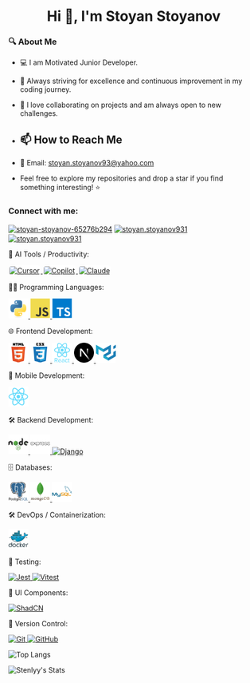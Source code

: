 
<h1 align="center">Hi 👋, I'm Stoyan Stoyanov</h1>
<h3 align="left">🔍 About Me</h3>

- 💻 I am Motivated Junior Developer.
- 🎯 Always striving for excellence and continuous improvement in my coding journey.
- 🤝 I love collaborating on projects and am always open to new challenges.

- ## 📫 How to Reach Me
- 📧 Email: [stoyan.stoyanov93@yahoo.com](mailto:stoyan.stoyanov93@yahoo.com)
- Feel free to explore my repositories and drop a star if you find something interesting! ⭐

<h3 align="left">Connect with me:</h3>
<p align="left">
<a href="https://linkedin.com/in/stoyan-stoyanov-65276b294" target="blank"><img align="center" src="https://raw.githubusercontent.com/rahuldkjain/github-profile-readme-generator/master/src/images/icons/Social/linked-in-alt.svg" alt="stoyan-stoyanov-65276b294" height="30" width="40" /></a>
<a href="https://fb.com/stoyan.stoyanov931" target="blank"><img align="center" src="https://raw.githubusercontent.com/rahuldkjain/github-profile-readme-generator/master/src/images/icons/Social/facebook.svg" alt="stoyan.stoyanov931" height="30" width="40" /></a>
<a href="https://instagram.com/stoyan.stoyanov931" target="blank"><img align="center" src="https://raw.githubusercontent.com/rahuldkjain/github-profile-readme-generator/master/src/images/icons/Social/instagram.svg" alt="stoyan.stoyanov931" height="30" width="40" /></a></a>
</p>

🧠 AI Tools / Productivity:

<p align="left"> 
  <!-- Cursor -->
  <a href="https://www.cursor.sh/" target="_blank" rel="noreferrer"> 
    <img src="https://cdn.jsdelivr.net/gh/melanieshi0120/web-dev-icon/cursor.png" alt="Cursor" width="40" height="40" style="border-radius: 6px; background: white; padding: 2px;" /> 
  </a> 

  <!-- GitHub Copilot -->
  <a href="https://github.com/features/copilot" target="_blank" rel="noreferrer"> 
    <img src="https://avatars.githubusercontent.com/u/109386206?s=200&v=4" alt="Copilot" width="40" height="40" style="border-radius: 6px; background: white; padding: 2px;" /> 
  </a> 

  <!-- Claude / Anthropic -->
  <a href="https://claude.ai/" target="_blank" rel="noreferrer"> 
    <img src="https://seeklogo.com/images/A/anthropic-logo-1DD16ED6D3-seeklogo.com.png" alt="Claude" width="40" height="40" style="border-radius: 6px; background: white; padding: 2px;" /> 
  </a> 
</p>



🧑‍💻 Programming Languages:

<p align="left"> 
  <a href="https://www.python.org" target="_blank" rel="noreferrer"> 
    <img src="https://raw.githubusercontent.com/devicons/devicon/master/icons/python/python-original.svg" alt="Python" width="40" height="40"/> 
  </a> 
  <a href="https://developer.mozilla.org/en-US/docs/Web/JavaScript" target="_blank" rel="noreferrer"> 
    <img src="https://raw.githubusercontent.com/devicons/devicon/master/icons/javascript/javascript-original.svg" alt="JavaScript" width="40" height="40"/> 
  </a> 
  <a href="https://www.typescriptlang.org/" target="_blank" rel="noreferrer"> 
    <img src="https://raw.githubusercontent.com/devicons/devicon/master/icons/typescript/typescript-original.svg" alt="TypeScript" width="40" height="40"/> 
  </a> 
</p>

🌐 Frontend Development:

<p align="left"> 
  <a href="https://www.w3.org/html/" target="_blank" rel="noreferrer"> 
    <img src="https://raw.githubusercontent.com/devicons/devicon/master/icons/html5/html5-original-wordmark.svg" alt="HTML5" width="40" height="40"/> 
  </a> 
  <a href="https://www.w3schools.com/css/" target="_blank" rel="noreferrer"> 
    <img src="https://raw.githubusercontent.com/devicons/devicon/master/icons/css3/css3-original-wordmark.svg" alt="CSS3" width="40" height="40"/> 
  </a> 
  <a href="https://reactjs.org/" target="_blank" rel="noreferrer"> 
    <img src="https://raw.githubusercontent.com/devicons/devicon/master/icons/react/react-original-wordmark.svg" alt="React" width="40" height="40"/> 
  </a> 
  <a href="https://nextjs.org/" target="_blank" rel="noreferrer"> 
    <img src="https://raw.githubusercontent.com/devicons/devicon/master/icons/nextjs/nextjs-original.svg" alt="Next.js" width="40" height="40"/> 
  </a>
  <a href="https://mui.com/" target="_blank" rel="noreferrer"> 
    <img src="https://raw.githubusercontent.com/devicons/devicon/master/icons/materialui/materialui-original.svg" alt="MUI" width="40" height="40"/> 
  </a>
</p>

📱 Mobile Development:

<p align="left"> 
  <a href="https://reactnative.dev/" target="_blank" rel="noreferrer"> 
    <img src="https://raw.githubusercontent.com/devicons/devicon/master/icons/react/react-original.svg" alt="React Native" width="40" height="40"/> 
  </a> 
</p>

🛠️ Backend Development:

<p align="left"> 
  <a href="https://nodejs.org" target="_blank" rel="noreferrer"> 
    <img src="https://raw.githubusercontent.com/devicons/devicon/master/icons/nodejs/nodejs-original-wordmark.svg" alt="Node.js" width="40" height="40"/> 
  </a> 
  <a href="https://expressjs.com" target="_blank" rel="noreferrer"> 
    <img src="https://raw.githubusercontent.com/devicons/devicon/master/icons/express/express-original-wordmark.svg" alt="Express.js" width="40" height="40"/> 
  </a> 
<a href="https://www.djangoproject.com/" target="_blank" rel="noreferrer"> 
  <img src="https://cdn.worldvectorlogo.com/logos/django.svg" alt="Django" width="40" height="40"/> 
</a> 
</p>

🗄️ Databases:

<p align="left"> 
  <a href="https://www.postgresql.org" target="_blank" rel="noreferrer"> 
    <img src="https://raw.githubusercontent.com/devicons/devicon/master/icons/postgresql/postgresql-original-wordmark.svg" alt="PostgreSQL" width="40" height="40"/> 
  </a> 
  <a href="https://www.mongodb.com/" target="_blank" rel="noreferrer"> 
    <img src="https://raw.githubusercontent.com/devicons/devicon/master/icons/mongodb/mongodb-original-wordmark.svg" alt="MongoDB" width="40" height="40"/> 
  </a> 
  <a href="https://www.mysql.com/" target="_blank" rel="noreferrer"> 
    <img src="https://raw.githubusercontent.com/devicons/devicon/master/icons/mysql/mysql-original-wordmark.svg" alt="MySQL" width="40" height="40"/> 
  </a>
</p>

🛠️ DevOps / Containerization:

<p align="left"> 
  <a href="https://www.docker.com/" target="_blank" rel="noreferrer"> 
    <img src="https://raw.githubusercontent.com/devicons/devicon/master/icons/docker/docker-original-wordmark.svg" alt="Docker" width="40" height="40"/> 
  </a> 
</p>

🔧 Testing:

<p align="left"> 
  <a href="https://jestjs.io" target="_blank" rel="noreferrer"> 
    <img src="https://www.vectorlogo.zone/logos/jestjsio/jestjsio-icon.svg" alt="Jest" width="40" height="40"/> 
  </a> 
  <a href="https://vitest.dev/" target="_blank" rel="noreferrer"> 
    <img src="https://vitest.dev/logo-shadow.svg" alt="Vitest" width="40" height="40" />
  </a>
</p>

🎨 UI Components:

<p align="left"> 
  <a href="https://ui.shadcn.com/" target="_blank" rel="noreferrer"> 
    <img src="https://ui.shadcn.com/favicon.ico" alt="ShadCN" width="40" height="40"/>
  </a> 
</p>


📁 Version Control:

<p align="left"> <a href="https://git-scm.com/" target="_blank" rel="noreferrer"> <img src="https://www.vectorlogo.zone/logos/git-scm/git-scm-icon.svg" alt="Git" width="40" height="40"/> </a> <a href="https://github.com/" target="_blank" rel="noreferrer"> <img src="https://www.vectorlogo.zone/logos/github/github-icon.svg" alt="GitHub" width="40" height="40"/> </a> </p>


![Top Langs](https://github-readme-stats.vercel.app/api/top-langs/?username=StoyanStoyanov1&layout=compact&theme=radical&hide_border=true)

![Stenlyy's Stats](https://github-readme-stats.vercel.app/api?username=StoyanStoyanov1&theme=radical&show_icons=true&hide_border=true&count_private=false)






